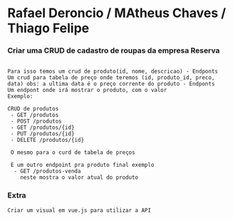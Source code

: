 # Rafael Deroncio / MAtheus Chaves / Thiago Felipe
### Criar uma CRUD de cadastro de roupas da empresa Reserva

```code

Para isso temos um crud de produto(id, nome, descricao) - Endponts
Um crud para tabela de preço onde teremos (id, produto_id, preco, data) obs: a ultima data é o preço corrente do produto - Endponts
Um endpont onde irá mostrar o produto, com o valor
Exemplo:

CRUD de produtos
 - GET /produtos
 - POST /produtos
 - GET /produtos/{id}
 - PUT /produtos/{id}
 - DELETE /produtos/{id}
 
 O mesmo para o curd de tabela de preços
 
 E um outro endpoint pra produto final exemplo
  - GET /produtos-venda
    neste mostra o valor atual do produto
```

### Extra

```code
Criar um visual em vue.js para utilizar a API 
```
